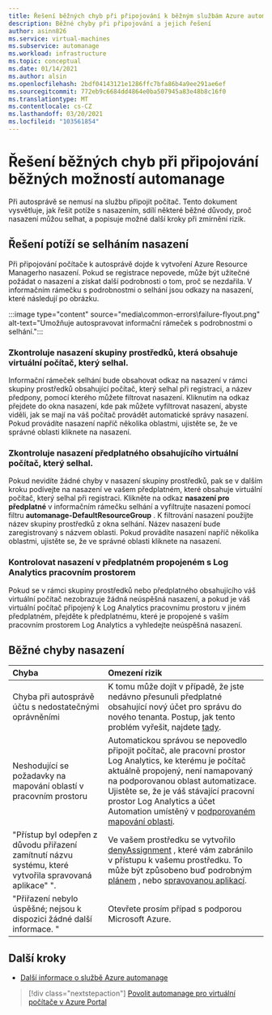 ```yaml
---
title: Řešení běžných chyb při připojování k běžným službám Azure automanage
description: Běžné chyby při připojování a jejich řešení
author: asinn826
ms.service: virtual-machines
ms.subservice: automanage
ms.workload: infrastructure
ms.topic: conceptual
ms.date: 01/14/2021
ms.author: alsin
ms.openlocfilehash: 2bdf04143121e1286ffc7bfa86b4a9ee291ae6ef
ms.sourcegitcommit: 772eb9c6684dd4864e0ba507945a83e48b8c16f0
ms.translationtype: MT
ms.contentlocale: cs-CZ
ms.lasthandoff: 03/20/2021
ms.locfileid: "103561854"
---
```

# <a name="troubleshoot-common-automanage-onboarding-errors"></a>Řešení běžných chyb při připojování běžných možností automanage
Při autosprávě se nemusí na službu připojit počítač. Tento dokument vysvětluje, jak řešit potíže s nasazením, sdílí některé běžné důvody, proč nasazení můžou selhat, a popisuje možné další kroky při zmírnění rizik.

## <a name="troubleshooting-deployment-failures"></a>Řešení potíží se selháním nasazení
Při připojování počítače k autosprávě dojde k vytvoření Azure Resource Managerho nasazení. Pokud se registrace nepovede, může být užitečné požádat o nasazení a získat další podrobnosti o tom, proč se nezdařila. V informačním rámečku s podrobnostmi o selhání jsou odkazy na nasazení, které následují po obrázku.

:::image type="content" source="media\common-errors\failure-flyout.png" alt-text="Umožňuje autospravovat informační rámeček s podrobnostmi o selhání.":::

### <a name="check-the-deployments-for-the-resource-group-containing-the-failed-vm"></a>Zkontroluje nasazení skupiny prostředků, která obsahuje virtuální počítač, který selhal.
Informační rámeček selhání bude obsahovat odkaz na nasazení v rámci skupiny prostředků obsahující počítač, který selhal při registraci, a název předpony, pomocí kterého můžete filtrovat nasazení. Kliknutím na odkaz přejdete do okna nasazení, kde pak můžete vyfiltrovat nasazení, abyste viděli, jak se mají na váš počítač provádět automatické správy nasazení. Pokud provádíte nasazení napříč několika oblastmi, ujistěte se, že ve správné oblasti kliknete na nasazení.

### <a name="check-the-deployments-for-the-subscription-containing-the-failed-vm"></a>Zkontroluje nasazení předplatného obsahujícího virtuální počítač, který selhal.
Pokud nevidíte žádné chyby v nasazení skupiny prostředků, pak se v dalším kroku podívejte na nasazení ve vašem předplatném, které obsahuje virtuální počítač, který selhal při registraci. Klikněte na odkaz **nasazení pro předplatné** v informačním rámečku selhání a vyfiltrujte nasazení pomocí filtru **automanage-DefaultResourceGroup** . K filtrování nasazení použijte název skupiny prostředků z okna selhání. Název nasazení bude zaregistrovaný s názvem oblasti. Pokud provádíte nasazení napříč několika oblastmi, ujistěte se, že ve správné oblasti kliknete na nasazení.

### <a name="check-deployments-in-a-subscription-linked-to-a-log-analytics-workspace"></a>Kontrolovat nasazení v předplatném propojeném s Log Analytics pracovním prostorem
Pokud se v rámci skupiny prostředků nebo předplatného obsahujícího váš virtuální počítač nezobrazuje žádná neúspěšná nasazení, a pokud je váš virtuální počítač připojený k Log Analytics pracovnímu prostoru v jiném předplatném, přejděte k předplatnému, které je propojené s vaším pracovním prostorem Log Analytics a vyhledejte neúspěšná nasazení.

## <a name="common-deployment-errors"></a>Běžné chyby nasazení

Chyba |  Omezení rizik
:-----|:-------------|
Chyba při autosprávě účtu s nedostatečnými oprávněními | K tomu může dojít v případě, že jste nedávno přesunuli předplatné obsahující nový účet pro správu do nového tenanta. Postup, jak tento problém vyřešit, najdete [tady](./repair-automanage-account.md).
Neshodující se požadavky na mapování oblastí v pracovním prostoru | Automatickou správou se nepovedlo připojit počítač, ale pracovní prostor Log Analytics, ke kterému je počítač aktuálně propojený, není namapovaný na podporovanou oblast automatizace. Ujistěte se, že je váš stávající pracovní prostor Log Analytics a účet Automation umístěný v [podporovaném mapování oblasti](../automation/how-to/region-mappings.md).
"Přístup byl odepřen z důvodu přiřazení zamítnutí názvu systému, které vytvořila spravovaná aplikace" ". | Ve vašem prostředku se vytvořilo [denyAssignment](https://docs.microsoft.com/azure/role-based-access-control/deny-assignments) , které vám zabránilo v přístupu k vašemu prostředku. To může být způsobeno buď podrobným [plánem](https://docs.microsoft.com/azure/governance/blueprints/concepts/resource-locking) , nebo [spravovanou aplikací](https://docs.microsoft.com/azure/azure-resource-manager/managed-applications/overview).
"Přiřazení nebylo úspěšné; nejsou k dispozici žádné další informace. " | Otevřete prosím případ s podporou Microsoft Azure.

## <a name="next-steps"></a>Další kroky

* [Další informace o službě Azure automanage](./automanage-virtual-machines.md)

> [!div class="nextstepaction"]
> [Povolit automanage pro virtuální počítače v Azure Portal](quick-create-virtual-machines-portal.md)